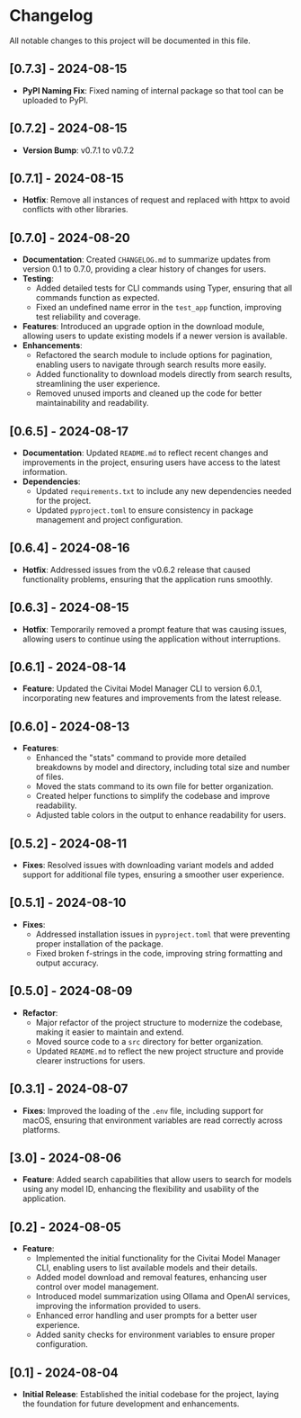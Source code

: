 # Changelog

All notable changes to this project will be documented in this file.

## [0.7.3] - 2024-08-15
- **PyPI Naming Fix**: Fixed naming of internal package so that tool can be uploaded to PyPI.

## [0.7.2] - 2024-08-15
- **Version Bump**: v0.7.1 to v0.7.2

## [0.7.1] - 2024-08-15
- **Hotfix**: Remove all instances of request and replaced with httpx to avoid conflicts with other libraries.

## [0.7.0] - 2024-08-20
- **Documentation**: Created `CHANGELOG.md` to summarize updates from version 0.1 to 0.7.0, providing a clear history of changes for users.
- **Testing**: 
  - Added detailed tests for CLI commands using Typer, ensuring that all commands function as expected.
  - Fixed an undefined name error in the `test_app` function, improving test reliability and coverage.
- **Features**: Introduced an upgrade option in the download module, allowing users to update existing models if a newer version is available.
- **Enhancements**:
  - Refactored the search module to include options for pagination, enabling users to navigate through search results more easily.
  - Added functionality to download models directly from search results, streamlining the user experience.
  - Removed unused imports and cleaned up the code for better maintainability and readability.

## [0.6.5] - 2024-08-17
- **Documentation**: Updated `README.md` to reflect recent changes and improvements in the project, ensuring users have access to the latest information.
- **Dependencies**: 
  - Updated `requirements.txt` to include any new dependencies needed for the project.
  - Updated `pyproject.toml` to ensure consistency in package management and project configuration.

## [0.6.4] - 2024-08-16
- **Hotfix**: Addressed issues from the v0.6.2 release that caused functionality problems, ensuring that the application runs smoothly.

## [0.6.3] - 2024-08-15
- **Hotfix**: Temporarily removed a prompt feature that was causing issues, allowing users to continue using the application without interruptions.

## [0.6.1] - 2024-08-14
- **Feature**: Updated the Civitai Model Manager CLI to version 6.0.1, incorporating new features and improvements from the latest release.

## [0.6.0] - 2024-08-13
- **Features**: 
  - Enhanced the "stats" command to provide more detailed breakdowns by model and directory, including total size and number of files.
  - Moved the stats command to its own file for better organization.
  - Created helper functions to simplify the codebase and improve readability.
  - Adjusted table colors in the output to enhance readability for users.

## [0.5.2] - 2024-08-11
- **Fixes**: Resolved issues with downloading variant models and added support for additional file types, ensuring a smoother user experience.

## [0.5.1] - 2024-08-10
- **Fixes**: 
  - Addressed installation issues in `pyproject.toml` that were preventing proper installation of the package.
  - Fixed broken f-strings in the code, improving string formatting and output accuracy.

## [0.5.0] - 2024-08-09
- **Refactor**: 
  - Major refactor of the project structure to modernize the codebase, making it easier to maintain and extend.
  - Moved source code to a `src` directory for better organization.
  - Updated `README.md` to reflect the new project structure and provide clearer instructions for users.

## [0.3.1] - 2024-08-07
- **Fixes**: Improved the loading of the `.env` file, including support for macOS, ensuring that environment variables are read correctly across platforms.

## [3.0] - 2024-08-06
- **Feature**: Added search capabilities that allow users to search for models using any model ID, enhancing the flexibility and usability of the application.

## [0.2] - 2024-08-05
- **Feature**: 
  - Implemented the initial functionality for the Civitai Model Manager CLI, enabling users to list available models and their details.
  - Added model download and removal features, enhancing user control over model management.
  - Introduced model summarization using Ollama and OpenAI services, improving the information provided to users.
  - Enhanced error handling and user prompts for a better user experience.
  - Added sanity checks for environment variables to ensure proper configuration.

## [0.1] - 2024-08-04
- **Initial Release**: Established the initial codebase for the project, laying the foundation for future development and enhancements.
